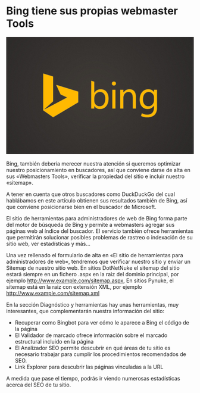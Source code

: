 # Bing tiene sus propias webmaster Tools

![Image Bing](./media/eb7f4c58-ed94-4bfe-8641-50d6e2aebdcf.jpg)


Bing, también debería merecer nuestra atención si queremos optimizar nuestro posicionamiento en buscadores, así que conviene darse de alta en sus «Webmasters Tools», verificar la propiedad del sitio e incluir nuestro «sitemap».

A tener en cuenta que otros buscadores como DuckDuckGo del cual hablábamos en este artículo obtienen sus resultados también de Bing, así que conviene posicionarse bien en el buscador de Microsoft.

El sitio de herramientas para administradores de web de Bing forma parte del motor de búsqueda de Bing y permite a webmasters agregar sus páginas web al índice del buscador. El servicio también ofrece herramientas que permitirán solucionar posibles problemas de rastreo o indexación de su sitio web, ver estadísticas y más…

Una vez rellenado el formulario de alta en «El sitio de herramientas para administradores de web«, tendremos que verificar nuestro sitio y enviar un Sitemap de nuestro sitio web. En sitios DotNetNuke el sitemap del sitio estará siempre en un fichero .aspx en la raiz del dominio principal, por ejemplo http://www.example.com/sitemap.aspx, En sitios Pynuke, el sitemap está en la raiz con extensión XML, por ejemplo http://www.example.com/sitemap.xml

En la sección Diagnóstico y herramientas hay unas herramientas, muy interesantes, que complementarán nuestra información del sitio:

* Recuperar como Bingbot para ver cómo le aparece a Bing el código de la página
* El Validador de marcado ofrece información sobre el marcado estructural incluido en la página
* El Analizador SEO permite descubrir en qué áreas de tu sitio es necesario trabajar para cumplir los procedimientos recomendados de SEO.
* Link Explorer para descubrir las páginas vinculadas a la URL

A medida que pase el tiempo, podrás ir viendo numerosas estadísticas acerca del SEO de tu sitio.
